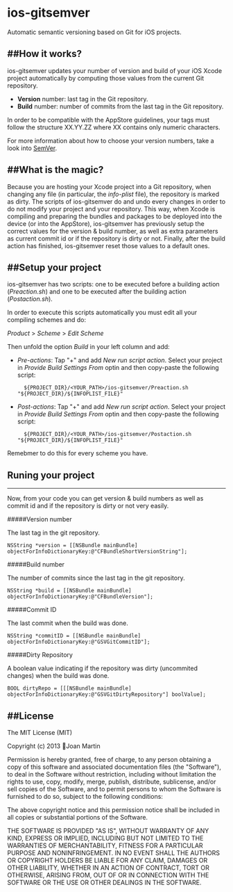 ios-gitsemver
=============

Automatic semantic versioning based on Git for iOS projects.

##How it works?
---

ios-gitsemver updates your number of version and build of your iOS Xcode project automatically by computing those values from the current Git repository. 

- **Version** number: last tag in the Git repository.
- **Build** number: number of commits from the last tag in the Git repository.

In order to be compatible with the AppStore guidelines, your tags must follow the structure XX.YY.ZZ where XX contains only numeric characters.

For more information about how to choose your version numbers, take a look into [SemVer](http://semver.org).

##What is the magic?
---

Because you are hosting your Xcode project into a Git repository, when changing any file (in particular, the *info-plist* file), the repository is marked as dirty. The scripts of ios-gitsemver do and undo every changes in order to do not modify your project and your repository. This way, when Xcode is compiling and preparing the bundles and packages to be deployed into the device (or into the AppStore), ios-gitsemver has previously setup the correct values for the version & build number, as well as extra parameters as current commit id or if the repository is dirty or not. Finally, after the build action has finished, ios-gitsemver reset those values to a default ones.

##Setup your project
---

ios-gitsemver has two scripts: one to be executed before a building action (*Preaction.sh*) and one to be executed after the building action (*Postaction.sh*).

In order to execute this scripts automatically you must edit all your compiling schemes and do:

*Product* > *Scheme* > *Edit Scheme*

Then unfold the option *Build* in your left column and add:

- *Pre-actions*: Tap "+" and add *New run script action*. Select your project in *Provide Build Settings From* optin and then copy-paste the following script:

		${PROJECT_DIR}/<YOUR_PATH>/ios-gitsemver/Preaction.sh "${PROJECT_DIR}/${INFOPLIST_FILE}"
		
- *Post-actions*: Tap "+" and add *New run script action*. Select your project in *Provide Build Settings From* optin and then copy-paste the following script:

		${PROJECT_DIR}/<YOUR_PATH>/ios-gitsemver/Postaction.sh "${PROJECT_DIR}/${INFOPLIST_FILE}"

Remebmer to do this for every scheme you have.

## Runing your project
---

Now, from your code you can get version & build numbers as well as commit id and if the repository is dirty or not very easily.

#####Version number

The last tag in the git repository.

	NSString *version = [[NSBundle mainBundle] objectForInfoDictionaryKey:@"CFBundleShortVersionString"];
	
#####Build number

The number of commits since the last tag in the git repository.

    NSString *build = [[NSBundle mainBundle] objectForInfoDictionaryKey:@"CFBundleVersion"];
    
#####Commit ID

The last commit when the build was done.
    
    NSString *commitID = [[NSBundle mainBundle] objectForInfoDictionaryKey:@"GSVGitCommitID"];
    
#####Dirty Repository

A boolean value indicating if the repository was dirty (uncommited changes) when the build was done.
    
    BOOL dirtyRepo = [[[NSBundle mainBundle] objectForInfoDictionaryKey:@"GSVGitDirtyRepository"] boolValue];


##License
---
The MIT License (MIT)

Copyright (c) 2013 Joan Martin

Permission is hereby granted, free of charge, to any person obtaining a copy of
this software and associated documentation files (the "Software"), to deal in
the Software without restriction, including without limitation the rights to
use, copy, modify, merge, publish, distribute, sublicense, and/or sell copies of
the Software, and to permit persons to whom the Software is furnished to do so,
subject to the following conditions:

The above copyright notice and this permission notice shall be included in all
copies or substantial portions of the Software.

THE SOFTWARE IS PROVIDED "AS IS", WITHOUT WARRANTY OF ANY KIND, EXPRESS OR
IMPLIED, INCLUDING BUT NOT LIMITED TO THE WARRANTIES OF MERCHANTABILITY, FITNESS
FOR A PARTICULAR PURPOSE AND NONINFRINGEMENT. IN NO EVENT SHALL THE AUTHORS OR
COPYRIGHT HOLDERS BE LIABLE FOR ANY CLAIM, DAMAGES OR OTHER LIABILITY, WHETHER
IN AN ACTION OF CONTRACT, TORT OR OTHERWISE, ARISING FROM, OUT OF OR IN
CONNECTION WITH THE SOFTWARE OR THE USE OR OTHER DEALINGS IN THE SOFTWARE.





